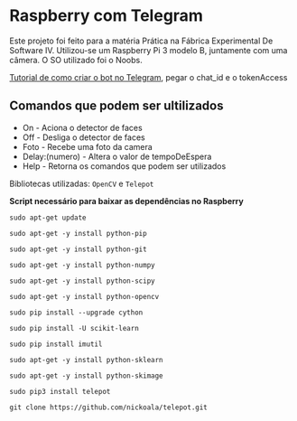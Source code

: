 # Raspberry com Telegram
Este projeto foi feito para a matéria Prática na Fábrica Experimental De Software IV. Utilizou-se um Raspberry Pi 3 modelo B, juntamente com uma câmera. O SO utilizado foi o Noobs.

[Tutorial de como criar o bot no Telegram](https://www.filipeflop.com/blog/telegram-bot-com-raspberry-pi-3/), pegar o chat_id e o tokenAccess


## Comandos que podem ser ultilizados
- On                 - Aciona o detector de faces
- Off                - Desliga o detector de faces
- Foto               - Recebe uma foto da camera
- Delay:(numero)     - Altera o valor de tempoDeEspera
- Help               - Retorna os comandos que podem ser utilizados 

Bibliotecas utilizadas: `OpenCV` e `Telepot`

**Script necessário para baixar as dependências no Raspberry**

`sudo apt-get update`

`sudo apt-get -y install python-pip`

`sudo apt-get -y install python-git `

`sudo apt-get -y install python-numpy `

`sudo apt-get -y install python-scipy `

`sudo apt-get -y install python-opencv `

`sudo pip install --upgrade cython`

`sudo pip install -U scikit-learn` 

`sudo pip install imutil`

`sudo apt-get -y install python-sklearn`

`sudo apt-get -y install python-skimage`  

`sudo pip3 install telepot`

`git clone https://github.com/nickoala/telepot.git`
